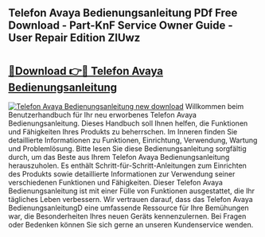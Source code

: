 ## Telefon Avaya Bedienungsanleitung PDf Free Download - Part-KnF Service Owner Guide - User Repair Edition ZIUwz

# <h2><a href="http://df4t92u.blite.top/?on=Telefon+Avaya+Bedienungsanleitung">🔗Download 👉🔴 Telefon Avaya Bedienungsanleitung</a></h2>

[![Telefon Avaya Bedienungsanleitung new download](https://i.imgur.com/lujVjoI.png)](http://df4t92u.blite.top/?on=Telefon+Avaya+Bedienungsanleitung)
Willkommen beim Benutzerhandbuch für Ihr neu erworbenes Telefon Avaya Bedienungsanleitung. Dieses Handbuch soll Ihnen helfen, die Funktionen und Fähigkeiten Ihres Produkts zu beherrschen. Im Inneren finden Sie detaillierte Informationen zu Funktionen, Einrichtung, Verwendung, Wartung und Problemlösung. Bitte lesen Sie diese Bedienungsanleitung sorgfältig durch, um das Beste aus Ihrem Telefon Avaya Bedienungsanleitung herauszuholen. Es enthält Schritt-für-Schritt-Anleitungen zum Einrichten des Produkts sowie detaillierte Informationen zur Verwendung seiner verschiedenen Funktionen und Fähigkeiten. Dieser Telefon Avaya Bedienungsanleitung ist mit einer Fülle von Funktionen ausgestattet, die Ihr tägliches Leben verbessern. Wir vertrauen darauf, dass das Telefon Avaya BedienungsanleitungD eine umfassende Ressource für Ihre Bemühungen war, die Besonderheiten Ihres neuen Geräts kennenzulernen. Bei Fragen oder Bedenken können Sie sich gerne an unseren Kundenservice wenden.
